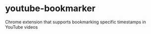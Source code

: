 # youtube-bookmarker
Chrome extension that supports bookmarking specific timestamps in YouTube videos
